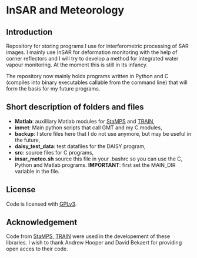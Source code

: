 # InSAR and Meteorology

## Introduction

Repository for storing programs I use for interferometric processing of SAR
images. I mainly use InSAR for deformation monitoring with the help of
corner reflectors and I will try to develop a method for integrated water
vapour monitoring. At the moment this is still in its infancy.

The repository now mainly holds programs written in Python and C
(compiles into binary executables callable from the command line) that will 
form the basis for my future programs.

## Short description of folders and files

- **Matlab**: auxilliary Matlab modules for
  [StaMPS](https://homepages.see.leeds.ac.uk/~earahoo/stamps/) and 
  [TRAIN](https://github.com/dbekaert/TRAIN),
- **inmet**: Main python scripts that call GMT and my C modules,
- **backup**: I store files here that I do not use anymore, but may be useful
  in the future,
- **daisy_test_data**: test datafiles for the DAISY program,
- **src**: source files for C programs,
- **insar_meteo.sh** source this file in your .bashrc so you can use the C,
  Python and Matlab programs. **IMPORTANT**: first set the MAIN_DIR variable
  in the file.

## License

Code is licensed with [GPLv3](https://www.gnu.org/licenses/gpl-3.0.html).

## Acknowledgement

Code from [StaMPS](https://homepages.see.leeds.ac.uk/~earahoo/stamps/), 
[TRAIN](https://github.com/dbekaert/TRAIN) were used in the developement of
these libraries. I wish to thank Andrew Hooper and David Bekaert for
providing open acces to their code.
